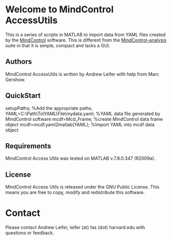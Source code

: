 Welcome to MindControl AccessUtils
==================================

This is a series of scripts in MATLAB to import data from YAML files created by the [MindControl][1] software. This is different from the [MindControl-analysis][2] suite in that it is simple, compact and lacks a GUI. 

  [1]: http://github.com/samuellab/mindcontrol
  [2]: http://github.com/samuellab/mindcontrol-analysis

Authors
-------
MindControl AccessUtils is written by Andrew Leifer with help from Marc Gershow.

QuickStart
-----------
 setupPaths; %Add the appropriate paths.
 YAML=C:\Path\To\YAML\File\mydata.yaml; %YAML data file generated  by MindControl software
 mcdf=Mcd_Frame; %create MindControl data frame object
 mcdf=mcdf.yaml2matlab(YAML); %Import YAML into mcdf data object

Requirements
-----------
MindControl Access Utils was tested on MATLAB v.7.8.0.347 (R2009a). 

License
-------
MindControl Access Utils is released under the GNU Public License. This means you are free to copy, modify and redistribute this software. 

Contact
=======
Please contact Andrew Leifer, leifer (at) fas (dot) harvard.edu with questions or feedback.


